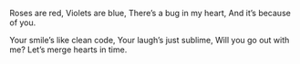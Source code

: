 Roses are red,
Violets are blue,
There’s a bug in my heart,
And it’s because of you.

Your smile’s like clean code,
Your laugh’s just sublime,
Will you go out with me?
Let’s merge hearts in time.
